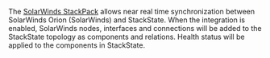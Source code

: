 The [SolarWinds StackPack](https://l.stackstate.com/ui-solarwinds-stackpack-docs) allows near real time synchronization between SolarWinds Orion (SolarWinds) and StackState. When the integration is enabled, SolarWinds nodes, interfaces and connections will be added to the StackState topology as components and relations. Health status will be applied to the components in StackState.